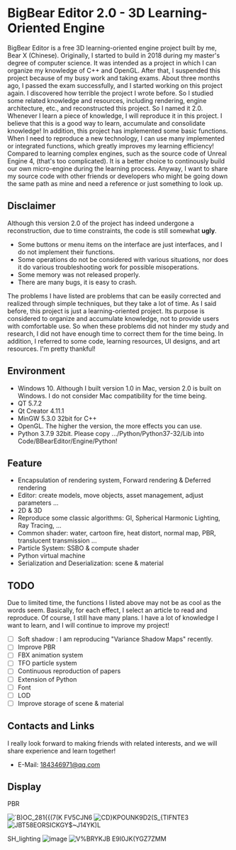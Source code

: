# BigBear Editor 2.0 - 3D Learning-Oriented Engine
BigBear Editor is a free 3D learning-oriented engine project built by me, Bear X (Chinese). Originally, I started to build in 2018 during my master's degree of computer science. It was intended as a project in which I can organize my knowledge of C++ and OpenGL. After that, I suspended this project because of my busy work and taking exams. About three months ago, I passed the exam successfully, and I started working on this project again. I discovered how terrible the project I wrote before. So I studied some related knowledge and resources, including rendering, engine architecture, etc., and reconstructed this project. So I named it 2.0. Whenever I learn a piece of knowledge, I will reproduce it in this project. I believe that this is a good way to learn, accumulate and consolidate knowledge! In addition, this project has implemented some basic functions. When I need to reproduce a new technology, I can use many implemented or integrated functions, which greatly improves my learning efficiency! Compared to learning complex engines, such as the source code of Unreal Engine 4, (that's too complicated). It is a better choice to continously build our own micro-engine during the learning process. Anyway, I want to share my source code with other friends or developers who might be going down the same path as mine and need a reference or just something to look up.
## Disclaimer
Although this version 2.0 of the project has indeed undergone a reconstruction, due to time constraints, the code is still somewhat **ugly**.
* Some buttons or menu items on the interface are just interfaces, and I do not implement their functions.
* Some operations do not be considered with various situations, nor does it do various troubleshooting work for possible misoperations.
* Some memory was not released properly.
* There are many bugs, it is easy to crash.

The problems I have listed are problems that can be easily corrected and realized through simple techniques, but they take a lot of time. As I said before, this project is just a learning-oriented project. Its purpose is considered to organize and accumulate knowledge, not to provide users with comfortable use. So when these problems did not hinder my study and research, I did not have enough time to correct them for the time being.
In addition, I referred to some code, learning resources, UI designs, and art resources. I'm pretty thankful!
## Environment
* Windows 10. Although I built version 1.0 in Mac, version 2.0 is built on Windows. I do not consider Mac compatibility for the time being.
* QT 5.7.2
* Qt Creator 4.11.1
* MinGW 5.3.0 32bit for C++
* OpenGL. The higher the version, the more effects you can use.
* Python 3.7.9 32bit. Please copy .../Python/Python37-32/Lib into Code/BBearEditor/Engine/Python!
## Feature
* Encapsulation of rendering system, Forward rendering & Deferred rendering
* Editor: create models, move objects, asset management, adjust parameters ...
* 2D & 3D
* Reproduce some classic algorithms: GI, Spherical Harmonic Lighting, Ray Tracing, ...
* Common shader: water, cartoon fire, heat distort, normal map, PBR, translucent transmission ...
* Particle System: SSBO & compute shader
* Python virtual machine
* Serialization and Deserialization: scene & material
## TODO
Due to limited time, the functions I listed above may not be as cool as the words seem. Basically, for each effect, I select an article to read and reproduce. Of course, I still have many plans. I have a lot of knowledge I want to learn, and I will continue to improve my project!
- [ ] Soft shadow : I am reproducing "Variance Shadow Maps" recently.
- [ ] Improve PBR
- [ ] FBX animation system
- [ ] TFO particle system
- [ ] Continuous reproduction of papers
- [ ] Extension of Python
- [ ] Font
- [ ] LOD
- [ ] Improve storage of scene & material 
## Contacts and Links
I really look forward to making friends with related interests, and we will share experience and learn together!
* E-Mail: 184346971@qq.com
## Display
PBR

![`B)OC_281{{(7(K FV5CJN6](https://user-images.githubusercontent.com/31690363/131146674-08715915-90ef-4b62-aead-2cd973261e00.png)
![CD}KPOUNK9D2(S_{TIFNTE3](https://user-images.githubusercontent.com/31690363/131149330-4a244459-9d51-4af8-8a71-f83309ad4f43.png)
![JBT58EORSICKGY$~J14YK)L](https://user-images.githubusercontent.com/31690363/131350577-20c40653-8f73-4351-a082-0c459e8a5923.png)

SH_lighting
![image](https://user-images.githubusercontent.com/31690363/128983508-344a9bbb-99dc-4ebf-af64-c9daea820d98.png)
![V%BRYKJB E9I0JK(YGZ7ZMM](https://user-images.githubusercontent.com/31690363/130344475-acf28e7e-d0a0-4c86-860f-ce25d081b559.png)
